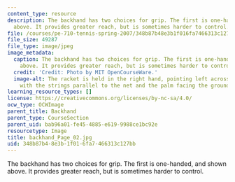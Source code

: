 ```yaml
---
content_type: resource
description: The backhand has two choices for grip. The first is one-handed, and shown
  above. It provides greater reach, but is sometimes harder to control.
file: /courses/pe-710-tennis-spring-2007/348b87b48e3b1f016fa7466313c127bb_backhand_Page_02.jpg
file_size: 49287
file_type: image/jpeg
image_metadata:
  caption: The backhand has two choices for grip. The first is one-handed, and shown
    above. It provides greater reach, but is sometimes harder to control.
  credit: 'Credit: Photo by MIT OpenCourseWare.'
  image-alt: The racket is held in the right hand, pointing left across the body,
    with the strings parallel to the net and the palm facing the ground.
learning_resource_types: []
license: https://creativecommons.org/licenses/by-nc-sa/4.0/
ocw_type: OCWImage
parent_title: Backhand
parent_type: CourseSection
parent_uid: bab96a01-fe45-4885-e619-9988ce1bc92e
resourcetype: Image
title: backhand_Page_02.jpg
uid: 348b87b4-8e3b-1f01-6fa7-466313c127bb
---
```

The backhand has two choices for grip. The first is one-handed, and shown above. It provides greater reach, but is sometimes harder to control.